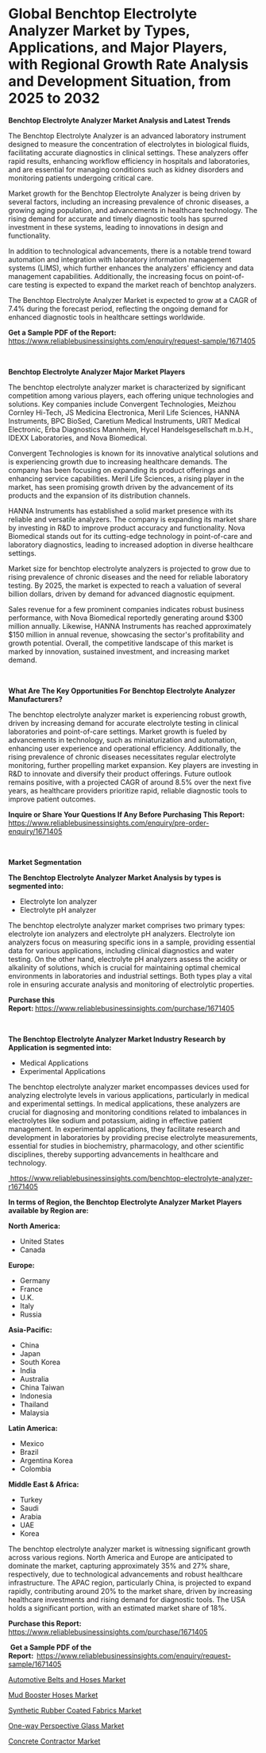 <p><h1>Global Benchtop Electrolyte Analyzer Market by Types, Applications, and Major Players, with Regional Growth Rate Analysis and Development Situation, from 2025 to 2032</h1></p><p><strong>Benchtop Electrolyte Analyzer Market Analysis and Latest Trends</strong></p>
<p><p>The Benchtop Electrolyte Analyzer is an advanced laboratory instrument designed to measure the concentration of electrolytes in biological fluids, facilitating accurate diagnostics in clinical settings. These analyzers offer rapid results, enhancing workflow efficiency in hospitals and laboratories, and are essential for managing conditions such as kidney disorders and monitoring patients undergoing critical care.</p><p>Market growth for the Benchtop Electrolyte Analyzer is being driven by several factors, including an increasing prevalence of chronic diseases, a growing aging population, and advancements in healthcare technology. The rising demand for accurate and timely diagnostic tools has spurred investment in these systems, leading to innovations in design and functionality.</p><p>In addition to technological advancements, there is a notable trend toward automation and integration with laboratory information management systems (LIMS), which further enhances the analyzers' efficiency and data management capabilities. Additionally, the increasing focus on point-of-care testing is expected to expand the market reach of benchtop analyzers.</p><p>The Benchtop Electrolyte Analyzer Market is expected to grow at a CAGR of 7.4% during the forecast period, reflecting the ongoing demand for enhanced diagnostic tools in healthcare settings worldwide.</p></p>
<p><strong>Get a Sample PDF of the Report:&nbsp;</strong> <a href="https://www.reliablebusinessinsights.com/enquiry/request-sample/1671405?utm_campaign=1138&utm_medium=2&utm_source=Github&utm_content=ia&utm_term=25032025&utm_id=benchtop-electrolyte-analyzer">https://www.reliablebusinessinsights.com/enquiry/request-sample/1671405</a></p>
<p>&nbsp;</p>
<p><strong>Benchtop Electrolyte Analyzer Major Market Players</strong></p>
<p><p>The benchtop electrolyte analyzer market is characterized by significant competition among various players, each offering unique technologies and solutions. Key companies include Convergent Technologies, Meizhou Cornley Hi-Tech, JS Medicina Electronica, Meril Life Sciences, HANNA Instruments, BPC BioSed, Caretium Medical Instruments, URIT Medical Electronic, Erba Diagnostics Mannheim, Hycel Handelsgesellschaft m.b.H., IDEXX Laboratories, and Nova Biomedical.</p><p>Convergent Technologies is known for its innovative analytical solutions and is experiencing growth due to increasing healthcare demands. The company has been focusing on expanding its product offerings and enhancing service capabilities. Meril Life Sciences, a rising player in the market, has seen promising growth driven by the advancement of its products and the expansion of its distribution channels. </p><p>HANNA Instruments has established a solid market presence with its reliable and versatile analyzers. The company is expanding its market share by investing in R&D to improve product accuracy and functionality. Nova Biomedical stands out for its cutting-edge technology in point-of-care and laboratory diagnostics, leading to increased adoption in diverse healthcare settings.</p><p>Market size for benchtop electrolyte analyzers is projected to grow due to rising prevalence of chronic diseases and the need for reliable laboratory testing. By 2025, the market is expected to reach a valuation of several billion dollars, driven by demand for advanced diagnostic equipment.</p><p>Sales revenue for a few prominent companies indicates robust business performance, with Nova Biomedical reportedly generating around $300 million annually. Likewise, HANNA Instruments has reached approximately $150 million in annual revenue, showcasing the sector's profitability and growth potential. Overall, the competitive landscape of this market is marked by innovation, sustained investment, and increasing market demand.</p></p>
<p>&nbsp;</p>
<p><strong>What Are The Key Opportunities For Benchtop Electrolyte Analyzer Manufacturers?</strong></p>
<p><p>The benchtop electrolyte analyzer market is experiencing robust growth, driven by increasing demand for accurate electrolyte testing in clinical laboratories and point-of-care settings. Market growth is fueled by advancements in technology, such as miniaturization and automation, enhancing user experience and operational efficiency. Additionally, the rising prevalence of chronic diseases necessitates regular electrolyte monitoring, further propelling market expansion. Key players are investing in R&D to innovate and diversify their product offerings. Future outlook remains positive, with a projected CAGR of around 8.5% over the next five years, as healthcare providers prioritize rapid, reliable diagnostic tools to improve patient outcomes.</p></p>
<p><strong>Inquire or Share Your Questions If Any Before Purchasing This Report:</strong> <a href="https://www.reliablebusinessinsights.com/enquiry/pre-order-enquiry/1671405?utm_campaign=1138&utm_medium=2&utm_source=Github&utm_content=ia&utm_term=25032025&utm_id=benchtop-electrolyte-analyzer">https://www.reliablebusinessinsights.com/enquiry/pre-order-enquiry/1671405</a></p>
<p>&nbsp;</p>
<p><strong>Market Segmentation</strong></p>
<p><strong>The Benchtop Electrolyte Analyzer Market Analysis by types is segmented into:</strong></p>
<p><ul><li>Electrolyte Ion analyzer</li><li>Electrolyte pH analyzer</li></ul></p>
<p><p>The benchtop electrolyte analyzer market comprises two primary types: electrolyte ion analyzers and electrolyte pH analyzers. Electrolyte ion analyzers focus on measuring specific ions in a sample, providing essential data for various applications, including clinical diagnostics and water testing. On the other hand, electrolyte pH analyzers assess the acidity or alkalinity of solutions, which is crucial for maintaining optimal chemical environments in laboratories and industrial settings. Both types play a vital role in ensuring accurate analysis and monitoring of electrolytic properties.</p></p>
<p><strong>Purchase this Report:&nbsp;</strong><a href="https://www.reliablebusinessinsights.com/purchase/1671405?utm_campaign=1138&utm_medium=2&utm_source=Github&utm_content=ia&utm_term=25032025&utm_id=benchtop-electrolyte-analyzer">https://www.reliablebusinessinsights.com/purchase/1671405</a></p>
<p>&nbsp;</p>
<p><strong>The Benchtop Electrolyte Analyzer Market Industry Research by Application is segmented into:</strong></p>
<p><ul><li>Medical Applications</li><li>Experimental Applications</li></ul></p>
<p><p>The benchtop electrolyte analyzer market encompasses devices used for analyzing electrolyte levels in various applications, particularly in medical and experimental settings. In medical applications, these analyzers are crucial for diagnosing and monitoring conditions related to imbalances in electrolytes like sodium and potassium, aiding in effective patient management. In experimental applications, they facilitate research and development in laboratories by providing precise electrolyte measurements, essential for studies in biochemistry, pharmacology, and other scientific disciplines, thereby supporting advancements in healthcare and technology.</p></p>
<p><a href="https://www.reliablebusinessinsights.com/benchtop-electrolyte-analyzer-r1671405?utm_campaign=1138&utm_medium=2&utm_source=Github&utm_content=ia&utm_term=25032025&utm_id=benchtop-electrolyte-analyzer">&nbsp;https://www.reliablebusinessinsights.com/benchtop-electrolyte-analyzer-r1671405</a></p>
<p><strong>In terms of Region, the Benchtop Electrolyte Analyzer Market Players available by Region are:</strong></p>
<p>
    <p> <strong> North America: </strong>
        <ul>
            <li>United States</li>
            <li>Canada</li>
        </ul>
        </p> 
    <p> <strong> Europe: </strong>
        <ul>
            <li>Germany</li>
            <li>France</li>
            <li>U.K.</li>
            <li>Italy</li>
            <li>Russia</li>
        </ul>
        </p> 
    <p> <strong> Asia-Pacific: </strong>
        <ul>
            <li>China</li>
            <li>Japan</li>
            <li>South Korea</li>
            <li>India</li>
            <li>Australia</li>
            <li>China Taiwan</li>
            <li>Indonesia</li>
            <li>Thailand</li>
            <li>Malaysia</li>
        </ul>
        </p> 
    <p> <strong> Latin America: </strong>
        <ul>
            <li>Mexico</li>
            <li>Brazil</li>
            <li>Argentina Korea</li>
            <li>Colombia</li>
        </ul>
        </p> 
    <p> <strong> Middle East & Africa: </strong>
        <ul>
            <li>Turkey</li>
            <li>Saudi</li>
            <li>Arabia</li>
            <li>UAE</li>
            <li>Korea</li>
        </ul>
    </p>
    </p>
<p><p>The benchtop electrolyte analyzer market is witnessing significant growth across various regions. North America and Europe are anticipated to dominate the market, capturing approximately 35% and 27% share, respectively, due to technological advancements and robust healthcare infrastructure. The APAC region, particularly China, is projected to expand rapidly, contributing around 20% to the market share, driven by increasing healthcare investments and rising demand for diagnostic tools. The USA holds a significant portion, with an estimated market share of 18%.</p></p>
<p><strong>Purchase this Report: </strong><a href="https://www.reliablebusinessinsights.com/purchase/1671405?utm_campaign=1138&utm_medium=2&utm_source=Github&utm_content=ia&utm_term=25032025&utm_id=benchtop-electrolyte-analyzer">https://www.reliablebusinessinsights.com/purchase/1671405</a></p>
<p>&nbsp;<strong>Get a Sample PDF of the Report:&nbsp;&nbsp;</strong><a href="https://www.reliablebusinessinsights.com/enquiry/request-sample/1671405?utm_campaign=1138&utm_medium=2&utm_source=Github&utm_content=ia&utm_term=25032025&utm_id=benchtop-electrolyte-analyzer">https://www.reliablebusinessinsights.com/enquiry/request-sample/1671405</a></p>
<p><strong></strong></p>
<p><p><a href="https://github.com/bhuraoutenc8/Market-Research-Report-List-1/blob/main/automotive-belts-and-hoses-market.md?utm_campaign=1138&utm_medium=2&utm_source=Github&utm_content=ia&utm_term=25032025&utm_id=benchtop-electrolyte-analyzer">Automotive Belts and Hoses Market</a></p><p><a href="https://github.com/tandepinho3p/Market-Research-Report-List-1/blob/main/mud-booster-hoses-market.md?utm_campaign=1138&utm_medium=2&utm_source=Github&utm_content=ia&utm_term=25032025&utm_id=benchtop-electrolyte-analyzer">Mud Booster Hoses Market</a></p><p><a href="https://github.com/syskamazucqa/Market-Research-Report-List-1/blob/main/synthetic-rubber-coated-fabrics-market.md?utm_campaign=1138&utm_medium=2&utm_source=Github&utm_content=ia&utm_term=25032025&utm_id=benchtop-electrolyte-analyzer">Synthetic Rubber Coated Fabrics Market</a></p><p><a href="https://github.com/guyerkanakwu/Market-Research-Report-List-1/blob/main/one-way-perspective-glass-market.md?utm_campaign=1138&utm_medium=2&utm_source=Github&utm_content=ia&utm_term=25032025&utm_id=benchtop-electrolyte-analyzer">One-way Perspective Glass Market</a></p><p><a href="https://github.com/totrisammir/Market-Research-Report-List-1/blob/main/concrete-contractor-market.md?utm_campaign=1138&utm_medium=2&utm_source=Github&utm_content=ia&utm_term=25032025&utm_id=benchtop-electrolyte-analyzer">Concrete Contractor Market</a></p></p>